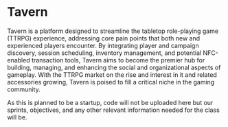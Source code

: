 # Tavern
Tavern is a platform designed to streamline the tabletop role-playing game (TTRPG) experience, addressing core pain points that both new and experienced players encounter. By integrating player and campaign discovery, session scheduling, inventory management, and potential NFC-enabled transaction tools, Tavern aims to become the premier hub for building, managing, and enhancing the social and organizational aspects of gameplay. With the TTRPG market on the rise and interest in it and related accessories growing, Tavern is poised to fill a critical niche in the gaming community.

As this is planned to be a startup, code will not be uploaded here but our sprints, objectives, and any other relevant information needed for the class will be.
